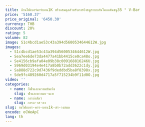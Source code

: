 ```yaml
---
title: ก้านไฟเบอร์คาร์บอน1K สร้างสมดุลสำหรับการยิงธนูระบบกันโคลงคันธนู35 ° V-Bar
price: '5160.37'
price_original: '6450.30'
currency: THB
discount: 20%
rating: 5
volume: 82
image: S1c4bcd1ae53c43a394d5600534644612W.jpg
images:
  - S1c4bcd1ae53c43a394d5600534644612W.jpg
  - Sea7ee6de73da4477a41bb4415ce0ca48o.jpg
  - Se4156cb9afa04e09b38c009168816246U.jpg
  - S969d03194e4e417a8b0b72add3622c1dy.jpg
  - Sa888d722c9d7436f9deddbd5ba8f8398x.jpg
  - Sde9fc489260d4717a5f715234b9f11d0O.jpg
video: ''
categories:
  - name: กีฬาและความบันเทิง
    slug: ฬาและความบ-นเท
  - name: การล่าสัตว์
    slug: การล-าส-ตว
slug: านไฟเบอร-คาร-บอน1k-สร-างสมด
encode: oCWeApC
lang: th
---
```

  